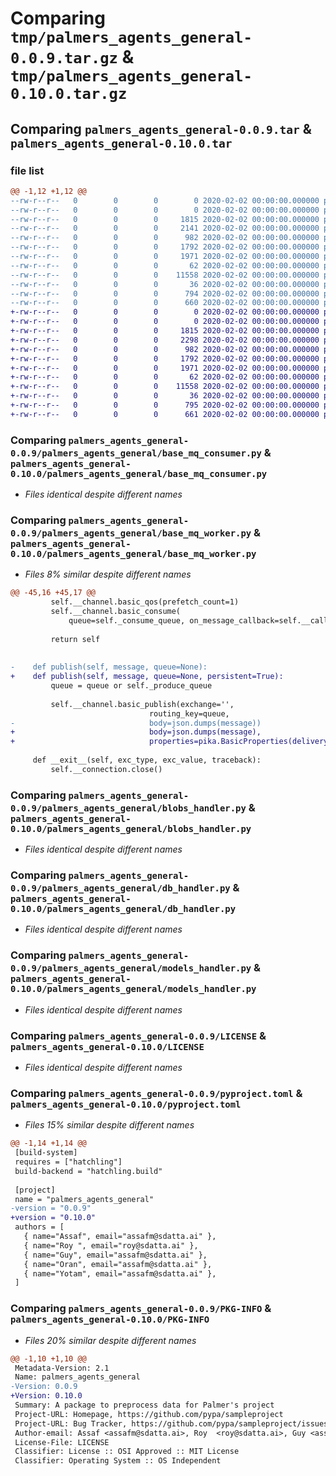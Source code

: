 # Comparing `tmp/palmers_agents_general-0.0.9.tar.gz` & `tmp/palmers_agents_general-0.10.0.tar.gz`

## Comparing `palmers_agents_general-0.0.9.tar` & `palmers_agents_general-0.10.0.tar`

### file list

```diff
@@ -1,12 +1,12 @@
--rw-r--r--   0        0        0        0 2020-02-02 00:00:00.000000 palmers_agents_general-0.0.9/__init__.py
--rw-r--r--   0        0        0        0 2020-02-02 00:00:00.000000 palmers_agents_general-0.0.9/palmers_agents_general/__init__.py
--rw-r--r--   0        0        0     1815 2020-02-02 00:00:00.000000 palmers_agents_general-0.0.9/palmers_agents_general/base_mq_consumer.py
--rw-r--r--   0        0        0     2141 2020-02-02 00:00:00.000000 palmers_agents_general-0.0.9/palmers_agents_general/base_mq_worker.py
--rw-r--r--   0        0        0      982 2020-02-02 00:00:00.000000 palmers_agents_general-0.0.9/palmers_agents_general/blobs_handler.py
--rw-r--r--   0        0        0     1792 2020-02-02 00:00:00.000000 palmers_agents_general-0.0.9/palmers_agents_general/db_handler.py
--rw-r--r--   0        0        0     1971 2020-02-02 00:00:00.000000 palmers_agents_general-0.0.9/palmers_agents_general/models_handler.py
--rw-r--r--   0        0        0       62 2020-02-02 00:00:00.000000 palmers_agents_general-0.0.9/.gitignore
--rw-r--r--   0        0        0    11558 2020-02-02 00:00:00.000000 palmers_agents_general-0.0.9/LICENSE
--rw-r--r--   0        0        0       36 2020-02-02 00:00:00.000000 palmers_agents_general-0.0.9/README.md
--rw-r--r--   0        0        0      794 2020-02-02 00:00:00.000000 palmers_agents_general-0.0.9/pyproject.toml
--rw-r--r--   0        0        0      660 2020-02-02 00:00:00.000000 palmers_agents_general-0.0.9/PKG-INFO
+-rw-r--r--   0        0        0        0 2020-02-02 00:00:00.000000 palmers_agents_general-0.10.0/__init__.py
+-rw-r--r--   0        0        0        0 2020-02-02 00:00:00.000000 palmers_agents_general-0.10.0/palmers_agents_general/__init__.py
+-rw-r--r--   0        0        0     1815 2020-02-02 00:00:00.000000 palmers_agents_general-0.10.0/palmers_agents_general/base_mq_consumer.py
+-rw-r--r--   0        0        0     2298 2020-02-02 00:00:00.000000 palmers_agents_general-0.10.0/palmers_agents_general/base_mq_worker.py
+-rw-r--r--   0        0        0      982 2020-02-02 00:00:00.000000 palmers_agents_general-0.10.0/palmers_agents_general/blobs_handler.py
+-rw-r--r--   0        0        0     1792 2020-02-02 00:00:00.000000 palmers_agents_general-0.10.0/palmers_agents_general/db_handler.py
+-rw-r--r--   0        0        0     1971 2020-02-02 00:00:00.000000 palmers_agents_general-0.10.0/palmers_agents_general/models_handler.py
+-rw-r--r--   0        0        0       62 2020-02-02 00:00:00.000000 palmers_agents_general-0.10.0/.gitignore
+-rw-r--r--   0        0        0    11558 2020-02-02 00:00:00.000000 palmers_agents_general-0.10.0/LICENSE
+-rw-r--r--   0        0        0       36 2020-02-02 00:00:00.000000 palmers_agents_general-0.10.0/README.md
+-rw-r--r--   0        0        0      795 2020-02-02 00:00:00.000000 palmers_agents_general-0.10.0/pyproject.toml
+-rw-r--r--   0        0        0      661 2020-02-02 00:00:00.000000 palmers_agents_general-0.10.0/PKG-INFO
```

### Comparing `palmers_agents_general-0.0.9/palmers_agents_general/base_mq_consumer.py` & `palmers_agents_general-0.10.0/palmers_agents_general/base_mq_consumer.py`

 * *Files identical despite different names*

### Comparing `palmers_agents_general-0.0.9/palmers_agents_general/base_mq_worker.py` & `palmers_agents_general-0.10.0/palmers_agents_general/base_mq_worker.py`

 * *Files 8% similar despite different names*

```diff
@@ -45,16 +45,17 @@
         self.__channel.basic_qos(prefetch_count=1)
         self.__channel.basic_consume(
             queue=self._consume_queue, on_message_callback=self.__callback)
 
         return self
 
     
-    def publish(self, message, queue=None):
+    def publish(self, message, queue=None, persistent=True):
         queue = queue or self._produce_queue
 
         self.__channel.basic_publish(exchange='',
                               routing_key=queue,
-                              body=json.dumps(message))
+                              body=json.dumps(message),
+                              properties=pika.BasicProperties(delivery_mode=pika.spec.PERSISTENT_DELIVERY_MODE, ) if persistent else None)
 
     def __exit__(self, exc_type, exc_value, traceback):
         self.__connection.close()
```

### Comparing `palmers_agents_general-0.0.9/palmers_agents_general/blobs_handler.py` & `palmers_agents_general-0.10.0/palmers_agents_general/blobs_handler.py`

 * *Files identical despite different names*

### Comparing `palmers_agents_general-0.0.9/palmers_agents_general/db_handler.py` & `palmers_agents_general-0.10.0/palmers_agents_general/db_handler.py`

 * *Files identical despite different names*

### Comparing `palmers_agents_general-0.0.9/palmers_agents_general/models_handler.py` & `palmers_agents_general-0.10.0/palmers_agents_general/models_handler.py`

 * *Files identical despite different names*

### Comparing `palmers_agents_general-0.0.9/LICENSE` & `palmers_agents_general-0.10.0/LICENSE`

 * *Files identical despite different names*

### Comparing `palmers_agents_general-0.0.9/pyproject.toml` & `palmers_agents_general-0.10.0/pyproject.toml`

 * *Files 15% similar despite different names*

```diff
@@ -1,14 +1,14 @@
 [build-system]
 requires = ["hatchling"]
 build-backend = "hatchling.build"
 
 [project]
 name = "palmers_agents_general"
-version = "0.0.9"
+version = "0.10.0"
 authors = [
   { name="Assaf", email="assafm@sdatta.ai" },
   { name="Roy ", email="roy@sdatta.ai" },
   { name="Guy", email="assafm@sdatta.ai" },
   { name="Oran", email="assafm@sdatta.ai" },
   { name="Yotam", email="assafm@sdatta.ai" },
 ]
```

### Comparing `palmers_agents_general-0.0.9/PKG-INFO` & `palmers_agents_general-0.10.0/PKG-INFO`

 * *Files 20% similar despite different names*

```diff
@@ -1,10 +1,10 @@
 Metadata-Version: 2.1
 Name: palmers_agents_general
-Version: 0.0.9
+Version: 0.10.0
 Summary: A package to preprocess data for Palmer's project
 Project-URL: Homepage, https://github.com/pypa/sampleproject
 Project-URL: Bug Tracker, https://github.com/pypa/sampleproject/issues
 Author-email: Assaf <assafm@sdatta.ai>, Roy  <roy@sdatta.ai>, Guy <assafm@sdatta.ai>, Oran <assafm@sdatta.ai>, Yotam <assafm@sdatta.ai>
 License-File: LICENSE
 Classifier: License :: OSI Approved :: MIT License
 Classifier: Operating System :: OS Independent
```

